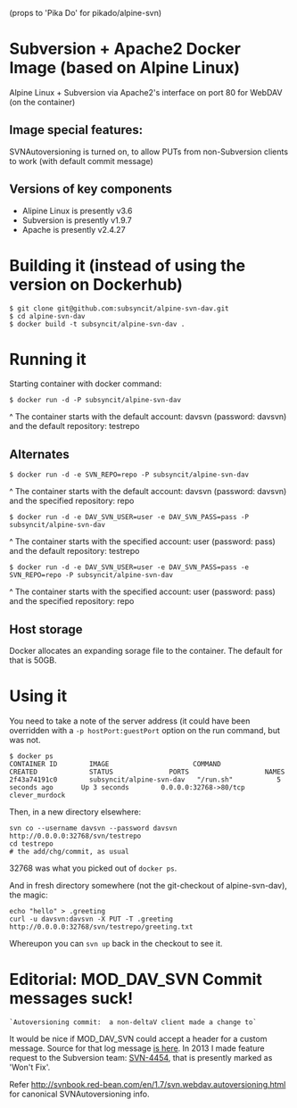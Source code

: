 (props to 'Pika Do' for pikado/alpine-svn)

# Subversion + Apache2 Docker Image (based on Alpine Linux)

Alpine Linux + Subversion via Apache2's interface on port 80 for WebDAV (on the container)

## Image special features:

SVNAutoversioning is turned on, to allow PUTs from non-Subversion clients to work (with default commit message)

## Versions of key components

* Alipine Linux is presently v3.6
* Subversion is presently v1.9.7
* Apache is presently v2.4.27

# Building it (instead of using the version on Dockerhub)

```
$ git clone git@github.com:subsyncit/alpine-svn-dav.git
$ cd alpine-svn-dav
$ docker build -t subsyncit/alpine-svn-dav .
```

# Running it

Starting container with docker command:

```
$ docker run -d -P subsyncit/alpine-svn-dav
```
^ The container starts with the default account: davsvn (password: davsvn) and the default repository: testrepo

## Alternates

```
$ docker run -d -e SVN_REPO=repo -P subsyncit/alpine-svn-dav
```
^ The container starts with the default account: davsvn (password: davsvn) and the specified repository: repo

```
$ docker run -d -e DAV_SVN_USER=user -e DAV_SVN_PASS=pass -P subsyncit/alpine-svn-dav
```
^ The container starts with the specified account: user (password: pass) and the default repository: testrepo

```
$ docker run -d -e DAV_SVN_USER=user -e DAV_SVN_PASS=pass -e SVN_REPO=repo -P subsyncit/alpine-svn-dav
```
^ The container starts with the specified account: user (password: pass) and the specified repository: repo

## Host storage

Docker allocates an expanding sorage file to the container. The default for that is 50GB.

# Using it

You need to take a note of the server address (it could have been overridden with a `-p hostPort:guestPort` option on the run command, but was not.
```
$ docker ps
CONTAINER ID        IMAGE                     COMMAND             CREATED             STATUS              PORTS                   NAMES
2f43a74191c0        subsyncit/alpine-svn-dav   "/run.sh"           5 seconds ago       Up 3 seconds        0.0.0.0:32768->80/tcp   clever_murdock
```

Then, in a new directory elsewhere:

```
svn co --username davsvn --password davsvn http://0.0.0.0:32768/svn/testrepo
cd testrepo
# the add/chg/commit, as usual
```
32768 was what you picked out of `docker ps`.

And in fresh directory somewhere (not the git-checkout of alpine-svn-dav), the magic:

```
echo "hello" > .greeting
curl -u davsvn:davsvn -X PUT -T .greeting http://0.0.0.0:32768/svn/testrepo/greeting.txt
```

Whereupon you can `svn up` back in the checkout to see it.

# Editorial: MOD_DAV_SVN Commit messages suck!

    `Autoversioning commit:  a non-deltaV client made a change to`

It would be nice if MOD_DAV_SVN could accept a header for a custom message. Source for that log message [is here](https://svn.apache.org/repos/asf/subversion/trunk/subversion/mod_dav_svn/version.c). In 2013 I made feature request to the Subversion team: [SVN-4454](https://issues.apache.org/jira/browse/SVN-4454), that is presently
marked as 'Won't Fix'.

Refer http://svnbook.red-bean.com/en/1.7/svn.webdav.autoversioning.html for canonical SVNAutoversioning info.
